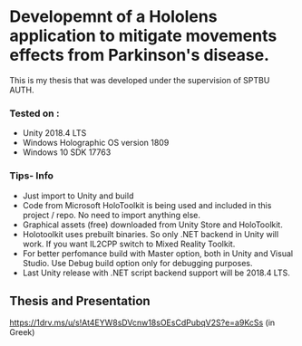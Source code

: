 ﻿# Developemnt of a Hololens application to mitigate movements effects from Parkinson's disease.

This is my thesis that was developed under the supervision of SPTBU AUTH.
### Tested on :
* Unity 2018.4 LTS
* Windows Holographic OS version 1809
* Windows 10 SDK 17763

### Tips- Info
* Just import to Unity and build
* Code from Microsoft HoloToolkit is being used and included in this project / repo. No need to import anything else.
* Graphical assets (free) downloaded from Unity Store and HoloToolkit.
* Holotoolkit uses prebuilt binaries. So only .NET backend in Unity will work. If you want IL2CPP switch to Mixed Reality Toolkit.
* For better perfomance build with Master option, both in Unity and Visual Studio. Use Debug build option only for debugging purposes.
* Last Unity release with .NET script backend support will be 2018.4 LTS.

## Thesis and Presentation
https://1drv.ms/u/s!At4EYW8sDVcnw18sOEsCdPubqV2S?e=a9KcSs
(in Greek)
